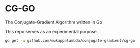 # CG-GO

The Conjugate-Gradient Algorithm written in Go

This repo serves as an experimental purpose.

```bash
go get -u github.com/mukappalambda/conjugate-gradient/cg-go
```
